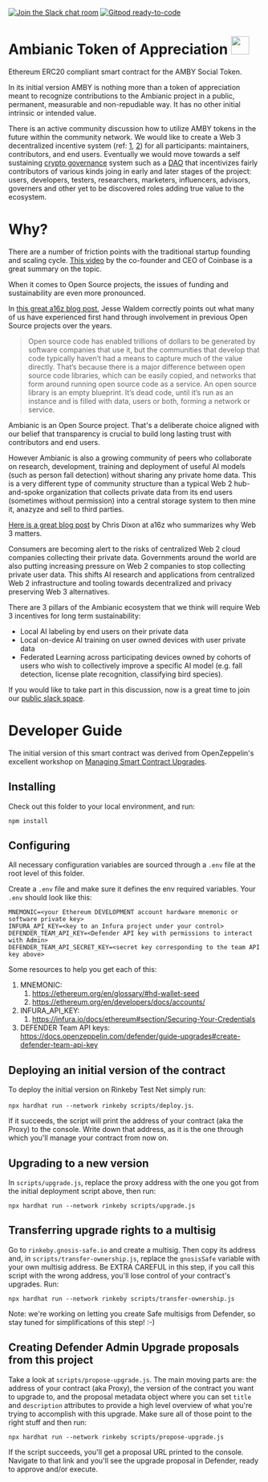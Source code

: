 [![Join the Slack chat room](https://img.shields.io/badge/Slack-Join%20the%20chat%20room-blue?logo=slack)](https://join.slack.com/t/ambianicai/shared_invite/zt-eosk4tv5-~GR3Sm7ccGbv1R7IEpk7OQ)
[![Gitpod ready-to-code](https://img.shields.io/badge/Gitpod-ready--to--code-blue?logo=gitpod)](https://gitpod.io/#https://github.com/ambianic/erc20-amby)


# Ambianic Token of Appreciation  <img src="https://user-images.githubusercontent.com/2234901/140630072-e1aa548d-24b6-4585-bc10-0deee39df77c.png" width="36"/>

Ethereum ERC20 compliant smart contract for the AMBY Social Token.

In its initial version AMBY is nothing more than a token of appreciation meant to recognize contributions to the Ambianic project in a public, permanent, measurable and non-repudiable way. It has no other initial intrinsic or intended value.

There is an active community discussion how to utilize AMBY tokens in the future within the community network. We would like to create a Web 3 decentralized incentive system (ref: [1](https://medium.com/block-science/on-the-practice-of-token-engineering-part-i-c2cc2434e727), [2](https://www.youtube.com/watch?v=gCFlGLbI_kE)) for all participants: maintainers, contributors, and end users. Eventually we would move towards a self sustaining [crypto governance](https://a16z.com/2021/02/05/on-crypto-governance/) system such as a [DAO](https://future.a16z.com/building-and-running-a-dao-why-governance-matters/) that incentivizes fairly contributors of various kinds joing in early and later stages of the project: users, developers, testers, researchers, marketers, influencers, advisors, governers and other yet to be discovered roles adding true value to the ecosystem.

# Why?

There are a number of friction points with the traditional startup founding and scaling cycle. [This video](https://www.youtube.com/watch?v=VL5V16HAjYA) by the co-founder and CEO of Coinbase is a great summary on the topic.

When it comes to Open Source projects, the issues of funding and sustainability are even more pronounced.

In [this great a16z blog post](https://future.a16z.com/crypto-business-model/
), Jesse Waldem correctly points out what many of us have experienced first hand through involvement in previous Open Source projects over the years.
> Open source code has enabled trillions of dollars to be generated by software companies that use it, but the communities that develop that code typically haven’t had a means to capture much of the value directly.
> That’s because there is a major difference between open source code libraries, which can be easily copied, and networks that form around running open source code as a service. An open source library is an empty blueprint. It’s dead code, until it’s run as an instance and is filled with data, users or both, forming a network or service.

Ambianic is an Open Source project. That's a deliberate choice aligned with our belief that transparency is crucial to build long lasting trust with contributors and end users.

However Ambianic is also a growing community of peers who collaborate on research, development, training and deployment of useful AI models (such as person fall detection) without sharing any private home data. This is a very different type of community structure than a typical Web 2 hub-and-spoke organization that collects private data from its end users (sometimes without permission) into a central storage system to then mine it, anazyze and sell to third parties.

[Here is a great blog post](https://future.a16z.com/why-web3-matters/) by Chris Dixon at a16z who summarizes why Web 3 matters.

Consumers are becoming alert to the risks of centralized Web 2 cloud companies collecting their private data. Governments around the world are also putting increasing pressure on Web 2 companies to stop collecting private user data. This shifts AI research and applications from centralized Web 2 infrastructure and tooling towards decentralized and privacy preserving Web 3 alternatives.

There are 3 pillars of the Ambianic ecosystem that we think will require Web 3 incentives for long term sustainability:
- Local AI labeling by end users on their private data
- Local on-device AI training on user owned devices with user private data
- Federated Learning across participating devices owned by cohorts of users who wish to collectively improve a specific AI model (e.g. fall detection, license plate recognition, classifying bird species).

If you would like to take part in this discussion, now is a great time to join our [public slack space](https://ambianicai.slack.com/join/shared_invite/zt-eosk4tv5-~GR3Sm7ccGbv1R7IEpk7OQ#/).

# Developer Guide

The initial version of this smart contract was derived from OpenZeppelin's excellent workshop on [Managing Smart Contract Upgrades](https://github.com/OpenZeppelin/workshops/tree/master/05-upgrades-management).

## Installing

Check out this folder to your local environment, and run:

`npm install`

## Configuring

All necessary configuration variables are sourced through a `.env` file at the root level of this folder.

Create a `.env` file and make sure it defines the env required variables. Your `.env` should look like this:

```
MNEMONIC=<your Ethereum DEVELOPMENT account hardware mnemonic or software private key>
INFURA_API_KEY=<key to an Infura project under your control>
DEFENDER_TEAM_API_KEY=<Defender API key with permissions to interact with Admin>
DEFENDER_TEAM_API_SECRET_KEY=<secret key corresponding to the team API key above>
```

Some resources to help you get each of this:

1. MNEMONIC:
   1. https://ethereum.org/en/glossary/#hd-wallet-seed
   2. https://ethereum.org/en/developers/docs/accounts/
2. INFURA_API_KEY:
   1. https://infura.io/docs/ethereum#section/Securing-Your-Credentials
3. DEFENDER Team API keys: https://docs.openzeppelin.com/defender/guide-upgrades#create-defender-team-api-key

## Deploying an initial version of the contract

To deploy the initial version on Rinkeby Test Net simply run:

`npx hardhat run --network rinkeby scripts/deploy.js`.

If it succeeds, the script will print the address of your contract (aka the Proxy) to the console. Write down that address, as it is the one through which you'll manage your contract from now on.

## Upgrading to a new version

In `scripts/upgrade.js`, replace the proxy address with the one you got from the initial deployment script above, then run:

`npx hardhat run --network rinkeby scripts/upgrade.js`

## Transferring upgrade rights to a multisig

Go to `rinkeby.gnosis-safe.io` and create a multisig. Then copy its address and, in `scripts/transfer-ownership.js`, replace the `gnosisSafe` variable with your own multisig address. Be EXTRA CAREFUL in this step, if you call this script with the wrong address, you'll lose control of your contract's upgrades. Run:

`npx hardhat run --network rinkeby scripts/transfer-ownership.js`

Note: we're working on letting you create Safe multisigs from Defender, so stay tuned for simplifications of this step! :-)

## Creating Defender Admin Upgrade proposals from this project

Take a look at `scripts/propose-upgrade.js`. The main moving parts are: the address of your contract (aka Proxy), the version of the contract you want to upgrade to, and the proposal metadata object where you can set `title` and `description` attributes to provide a high level overview of what you're trying to accomplish with this upgrade. Make sure all of those point to the right stuff and then run:

`npx hardhat run --network rinkeby scripts/propose-upgrade.js`

If the script succeeds, you'll get a proposal URL printed to the console. Navigate to that link and you'll see the upgrade proposal in Defender, ready to approve and/or execute.
